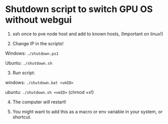 # Shutdown script to switch GPU OS without webgui

1. ssh once to pve node host and add to known hosts, (Important on linux!)

2. Change IP in the scripts! 

Windows: `./shutdown.ps1`

Ubuntu: `./shutdown.sh`

3. Run script:

windows: `./shutdown.bat <vmID>`

ubuntu: `./shutdown.sh <vmID>` (chmod +x!)

4. The computer will restart!

5. You might want to add this as a macro or env variable in your system, or shortcut.